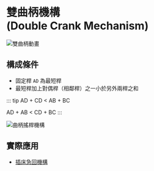 # 雙曲柄機構<br />(Double Crank Mechanism)

![雙曲柄動畫](/images/linkage/雙曲柄動畫.gif)

## 構成條件

- 固定桿 `AD` 為最短桿
- 最短桿加上對偶桿（相鄰桿）之一小於另外兩桿之和

::: tip
AD + CD < AB + BC

AD + AB < CD + BC
:::

![曲柄搖桿機構](/images/linkage/雙曲柄機構.jpg)

## 實際應用

- [插床急回機構](/linkage/four-bar/examples/shaper-rapid-return)
